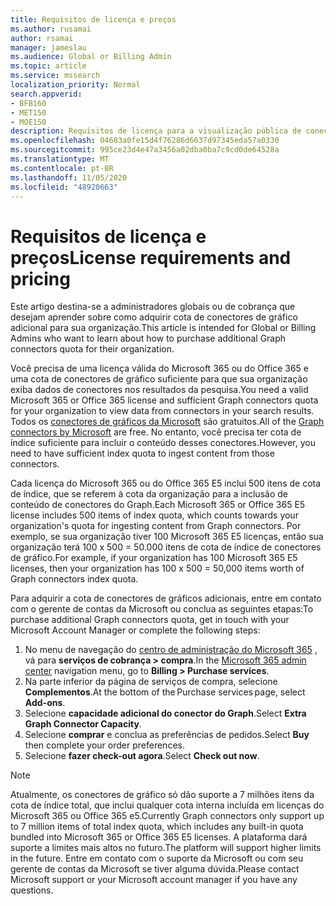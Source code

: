 ```yaml
---
title: Requisitos de licença e preços
ms.author: rusamai
author: rsamai
manager: jameslau
ms.audience: Global or Billing Admin
ms.topic: article
ms.service: mssearch
localization_priority: Normal
search.appverid:
- BFB160
- MET150
- MOE150
description: Requisitos de licença para a visualização pública de conectores do Microsoft Graph para o Microsoft Search
ms.openlocfilehash: 04683a0fe15d4f76286d6637d97345eda57a0330
ms.sourcegitcommit: 995ce23d4e47a3456a02dba0ba7c9cd0de64528a
ms.translationtype: MT
ms.contentlocale: pt-BR
ms.lasthandoff: 11/05/2020
ms.locfileid: "48920663"
---
```

# <a name="license-requirements-and-pricing"></a><span data-ttu-id="1cb3d-103">Requisitos de licença e preços</span><span class="sxs-lookup"><span data-stu-id="1cb3d-103">License requirements and pricing</span></span>

<span data-ttu-id="1cb3d-104">Este artigo destina-se a administradores globais ou de cobrança que desejam aprender sobre como adquirir cota de conectores de gráfico adicional para sua organização.</span><span class="sxs-lookup"><span data-stu-id="1cb3d-104">This article is intended for Global or Billing Admins who want to learn about how to purchase additional Graph connectors quota for their organization.</span></span>

<span data-ttu-id="1cb3d-105">Você precisa de uma licença válida do Microsoft 365 ou do Office 365 e uma cota de conectores de gráfico suficiente para que sua organização exiba dados de conectores nos resultados da pesquisa.</span><span class="sxs-lookup"><span data-stu-id="1cb3d-105">You need a valid Microsoft 365 or Office 365 license and sufficient Graph connectors quota for your organization to view data from connectors in your search results.</span></span> <span data-ttu-id="1cb3d-106">Todos os [conectores de gráficos da Microsoft](configure-connector.md) são gratuitos.</span><span class="sxs-lookup"><span data-stu-id="1cb3d-106">All of the [Graph connectors by Microsoft](configure-connector.md) are free.</span></span> <span data-ttu-id="1cb3d-107">No entanto, você precisa ter cota de índice suficiente para incluir o conteúdo desses conectores.</span><span class="sxs-lookup"><span data-stu-id="1cb3d-107">However, you need to have sufficient index quota to ingest content from those connectors.</span></span>

<span data-ttu-id="1cb3d-108">Cada licença do Microsoft 365 ou do Office 365 E5 inclui 500 itens de cota de índice, que se referem à cota da organização para a inclusão de conteúdo de conectores do Graph.</span><span class="sxs-lookup"><span data-stu-id="1cb3d-108">Each Microsoft 365 or Office 365 E5 license includes 500 items of index quota, which counts towards your organization's quota for ingesting content from Graph connectors.</span></span> <span data-ttu-id="1cb3d-109">Por exemplo, se sua organização tiver 100 Microsoft 365 E5 licenças, então sua organização terá 100 x 500 = 50.000 itens de cota de índice de conectores de gráfico.</span><span class="sxs-lookup"><span data-stu-id="1cb3d-109">For example, if your organization has 100 Microsoft 365 E5 licenses, then your organization has 100 x 500 = 50,000 items worth of Graph connectors index quota.</span></span>

<span data-ttu-id="1cb3d-110">Para adquirir a cota de conectores de gráficos adicionais, entre em contato com o gerente de contas da Microsoft ou conclua as seguintes etapas:</span><span class="sxs-lookup"><span data-stu-id="1cb3d-110">To purchase additional Graph connectors quota, get in touch with your Microsoft Account Manager or complete the following steps:</span></span>

1. <span data-ttu-id="1cb3d-111">No menu de navegação do [centro de administração do Microsoft 365](https://admin.microsoft.com) , vá para **serviços de cobrança > compra**.</span><span class="sxs-lookup"><span data-stu-id="1cb3d-111">In the [Microsoft 365 admin center](https://admin.microsoft.com) navigation menu, go to **Billing > Purchase services**.</span></span>
2. <span data-ttu-id="1cb3d-112">Na parte inferior da página de serviços de compra, selecione **Complementos**.</span><span class="sxs-lookup"><span data-stu-id="1cb3d-112">At the bottom of the Purchase services page, select **Add-ons**.</span></span>
3. <span data-ttu-id="1cb3d-113">Selecione **capacidade adicional do conector do Graph**.</span><span class="sxs-lookup"><span data-stu-id="1cb3d-113">Select **Extra Graph Connector Capacity**.</span></span>
4. <span data-ttu-id="1cb3d-114">Selecione **comprar** e conclua as preferências de pedidos.</span><span class="sxs-lookup"><span data-stu-id="1cb3d-114">Select **Buy** then complete your order preferences.</span></span>
5. <span data-ttu-id="1cb3d-115">Selecione **fazer check-out agora**.</span><span class="sxs-lookup"><span data-stu-id="1cb3d-115">Select **Check out now**.</span></span>

>[!NOTE]
><span data-ttu-id="1cb3d-116">Atualmente, os conectores de gráfico só dão suporte a 7 milhões itens da cota de índice total, que inclui qualquer cota interna incluída em licenças do Microsoft 365 ou Office 365 e5.</span><span class="sxs-lookup"><span data-stu-id="1cb3d-116">Currently Graph connectors only support up to 7 million items of total index quota, which includes any built-in quota bundled into Microsoft 365 or Office 365 E5 licenses.</span></span> <span data-ttu-id="1cb3d-117">A plataforma dará suporte a limites mais altos no futuro.</span><span class="sxs-lookup"><span data-stu-id="1cb3d-117">The platform will support higher limits in the future.</span></span> <span data-ttu-id="1cb3d-118">Entre em contato com o suporte da Microsoft ou com seu gerente de contas da Microsoft se tiver alguma dúvida.</span><span class="sxs-lookup"><span data-stu-id="1cb3d-118">Please contact Microsoft support or your Microsoft account manager if you have any questions.</span></span>
